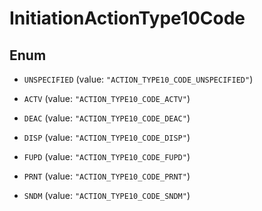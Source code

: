 

# InitiationActionType10Code

## Enum


* `UNSPECIFIED` (value: `"ACTION_TYPE10_CODE_UNSPECIFIED"`)

* `ACTV` (value: `"ACTION_TYPE10_CODE_ACTV"`)

* `DEAC` (value: `"ACTION_TYPE10_CODE_DEAC"`)

* `DISP` (value: `"ACTION_TYPE10_CODE_DISP"`)

* `FUPD` (value: `"ACTION_TYPE10_CODE_FUPD"`)

* `PRNT` (value: `"ACTION_TYPE10_CODE_PRNT"`)

* `SNDM` (value: `"ACTION_TYPE10_CODE_SNDM"`)



